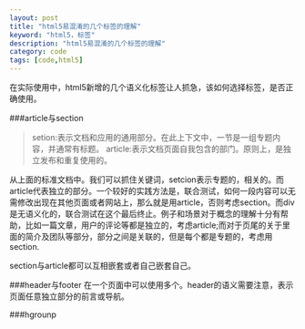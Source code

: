 ```yaml
---
layout: post
title: "html5易混淆的几个标签的理解"
keyword: "html5，标签"
description: "html5易混淆的几个标签的理解"
category: code
tags: [code,html5]
---
```


在实际使用中，html5新增的几个语义化标签让人抓急，该如何选择标签，是否正确使用。

###article与section

>setion:表示文档和应用的通用部分。在此上下文中，一节是一组专题内容，并通常有标题。
>article:表示文档页面自我包含的部门。原则上，是独立发布和重复使用的。
>

从上面的标准文档中。我们可以抓住关键词，setcion表示专题的，相关的。而article代表独立的部分。一个较好的实践方法是，联合测试，如何一段内容可以无需修改出现在其他页面或者网站上，那么就是用article，否则考虑section。而div 是无语义化的，联合测试在这个最后终止。例子和场景对于概念的理解十分有帮助，比如一篇文章，用户的评论等都是独立的，考虑article;而对于页尾的关于里面的简介及团队等部分，部分之间是关联的，但是每个都是专题的，考虑用section.

section与article都可以互相嵌套或者自己嵌套自己。

###header与footer
在一个页面中可以使用多个。header的语义需要注意，表示页面任意独立部分的前言或导航。

###hgrounp
